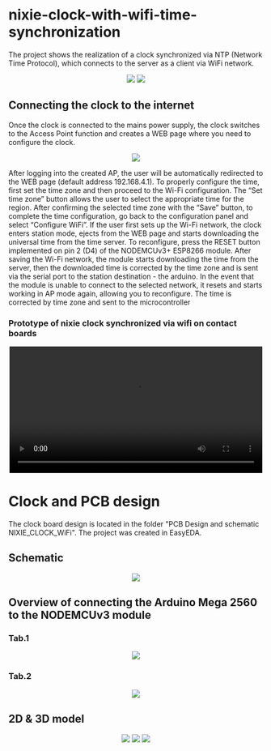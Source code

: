 # nixie-clock-with-wifi-time-synchronization

The project shows the realization of a clock synchronized via NTP (Network Time Protocol), which connects to the server as a client via WiFi network.

<div align="center">
  <img src="https://github.com/user-attachments/assets/298220fc-c43b-4acf-943a-f71bef6a60b2">
  <img src="https://github.com/user-attachments/assets/ee1c5626-6051-4007-a467-95551fabe575">
</div>

## Connecting the clock to the internet 

Once the clock is connected to the mains power supply, the clock switches to the Access Point function and creates a WEB page where you need to configure the clock. 

<div align="center">
  <img src="https://github.com/user-attachments/assets/af882506-f91b-4b19-854e-57743f1a6c6d">
</div>

After logging into the created AP, the user will be automatically redirected to the WEB page (default address 192.168.4.1). To properly configure the time, first set the time zone and then proceed to the Wi-Fi configuration. The “Set time zone” button allows the user to select the appropriate time for the region. After confirming the selected time zone with the “Save” button, to complete the time configuration, go back to the configuration panel and select “Configure WiFi”. If the user first sets up the Wi-Fi network, the clock enters station mode, ejects from the WEB page and starts downloading the universal time from the time server. To reconfigure, press the RESET button implemented on pin 2 (D4) of the NODEMCUv3+ ESP8266 module.
After saving the Wi-Fi network, the module starts downloading the time from the server, then the downloaded time is corrected by the time zone and is sent via the serial port to the station
destination - the arduino. In the event that the module is unable to connect to the selected network, it resets and starts working in AP mode again, allowing you to reconfigure. The time is corrected by time zone and sent to the microcontroller

### Prototype of nixie clock synchronized via wifi on contact boards

<div align="center">
  <video src="https://github.com/user-attachments/assets/46853f0a-dc1a-495f-91aa-ef3c661f1603" width="500" controls></video>
</div>

# Clock and PCB design

The clock board design is located in the folder "PCB Design and schematic NIXIE_CLOCK_WiFi". The project was created in EasyEDA.
## Schematic

<div align="center">
  <img src="https://github.com/user-attachments/assets/6005aa87-4761-4f30-8a50-4c1d686fae1f">
</div>

## Overview of connecting the Arduino Mega 2560 to the NODEMCUv3 module

### Tab.1 

<div align="center">
  <img src="https://github.com/user-attachments/assets/1c0e8ade-3116-4d32-b64e-5017babe3ac1">
</div>

### Tab.2 

<div align="center">
  <img src="https://github.com/user-attachments/assets/6cb5523f-dff4-43be-88b6-d197a895c401">
</div>

## 2D & 3D model

<div align="center">
  <img src="https://github.com/user-attachments/assets/0b7f61f3-279c-4aae-88c6-4f93528c5caf">
  <img src="https://github.com/user-attachments/assets/fa523a78-6afe-419e-af66-6c50c42176a7">
  <img src="https://github.com/user-attachments/assets/7ae4ea59-546d-4fb6-8a0d-9475b08432b7">
</div>

